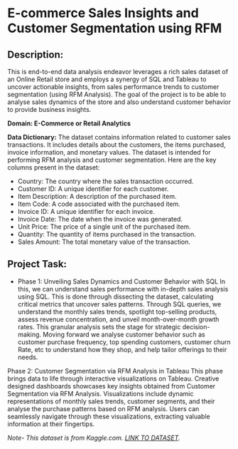 # E-commerce Sales Insights and Customer Segmentation using RFM 

## Description:
This is end-to-end data analysis endeavor leverages a rich sales dataset of an Online Retail store and employs a synergy of SQL and Tableau to uncover actionable insights, from sales performance trends to customer segmentation (using RFM Analysis). The goal of the project is to be able to analyse sales dynamics of the store and also understand customer behavior to provide business insights.

**Domain: E-Commerce or Retail Analytics**

**Data Dictionary:**
The dataset contains information related to customer sales transactions. It includes details about the customers, the items purchased, invoice information, and monetary values. The dataset is intended for performing RFM analysis and customer segmentation. Here are the key columns present in the dataset:

- Country: The country where the sales transaction occurred.
- Customer ID: A unique identifier for each customer.
- Item Description: A description of the purchased item.
- Item Code: A code associated with the purchased item.
- Invoice ID: A unique identifier for each invoice.
- Invoice Date: The date when the invoice was generated.
- Unit Price: The price of a single unit of the purchased item.
- Quantity: The quantity of items purchased in the transaction.
- Sales Amount: The total monetary value of the transaction.

## Project Task:
- Phase 1: Unveiling Sales Dynamics and Customer Behavior with SQL
In this, we can understand sales performance with in-depth sales analysis using SQL. This is done through dissecting the dataset, calculating critical metrics that uncover sales patterns. Through SQL queries, we understand the monthly sales trends, spotlight top-selling products, assess revenue concentration, and unveil month-over-month growth rates. This granular analysis sets the stage for strategic decision-making. Moving forward we analyse customer behavior such as customer purchase frequency, top spending customers, customer churn Rate, etc to understand how they shop, and help tailor offerings to their needs. 

Phase 2: Customer Segmentation via RFM Analysis in Tableau
This phase brings data to life through interactive visualizations on Tableau. Creative designed dashboards showcases key insights obtained from Customer Segmentation via RFM Analysis. Visualizations include dynamic representations of monthly sales trends, customer segments, and their analyse the purchase patterns based on RFM analysis. Users can seamlessly navigate through these visualizations, extracting valuable information at their fingertips.

*Note-*
*This dataset is from Kaggle.com. [LINK TO DATASET](https://www.kaggle.com/datasets/sachinsin8h/online-retail-dataset).*
